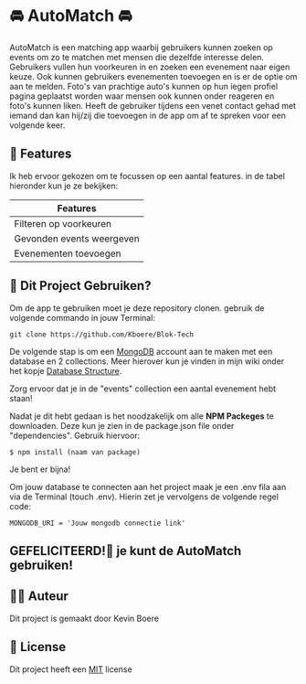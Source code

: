# 🚘 AutoMatch 🚘
AutoMatch is een matching app waarbij gebruikers kunnen zoeken op events om zo te matchen met mensen die dezelfde interesse delen. Gebruikers vullen hun voorkeuren in en zoeken een evenement naar eigen keuze. Ook kunnen gebruikers evenementen toevoegen en is er de optie om aan te melden. Foto's van prachtige auto's kunnen op hun iegen profiel pagina geplaatst worden waar mensen ook kunnen onder reageren en foto's kunnen liken. Heeft de gebruiker tijdens een venet contact gehad met iemand dan kan hij/zij die toevoegen in de app om af te spreken voor een volgende keer.

## 🎯 Features
Ik heb ervoor gekozen om te focussen op een aantal features. in de tabel hieronder kun je ze bekijken:

| Features | 
| ----------- | 
| Filteren op voorkeuren | 
| Gevonden events weergeven |
| Evenementen toevoegen |

## 🚀 Dit Project Gebruiken?
Om de app te gebruiken moet je deze repository clonen. gebruik de volgende commando in jouw Terminal:
```
git clone https://github.com/Kboere/Blok-Tech
```
De volgende stap is om een [MongoDB](https://www.mongodb.com) account aan te maken met een database en 2 collections. Meer hierover kun je vinden in mijn wiki onder het kopje [Database Structure](https://github.com/Kboere/Blok-Tech/wiki/database).

Zorg ervoor dat je in de "events" collection een aantal evenement hebt staan!

Nadat je dit hebt gedaan is het noodzakelijk om alle **NPM Packeges** te downloaden. Deze kun je zien in de package.json file onder "dependencies". Gebruik hiervoor:
```
$ npm install (naam van package)
```

Je bent er bijna!

Om jouw database te connecten aan het project maak je een .env fila aan via de Terminal (touch .env). Hierin zet je vervolgens de volgende regel code:
```
MONGODB_URI = 'Jouw mongodb connectie link'
```

## GEFELICITEERD!🎉 je kunt de AutoMatch gebruiken!

## ✍🏻 Auteur
Dit project is gemaakt door Kevin Boere

## 📜 License
Dit project heeft een [MIT](https://github.com/Kboere/Blok-Tech/blob/main/LICENSE) license
